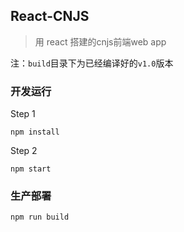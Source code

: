 ## React-CNJS

> 用 react 搭建的cnjs前端web app

注：`build`目录下为已经编译好的`v1.0`版本

### 开发运行
Step 1
```
npm install
```

Step 2
```
npm start
```

### 生产部署
```
npm run build
```
